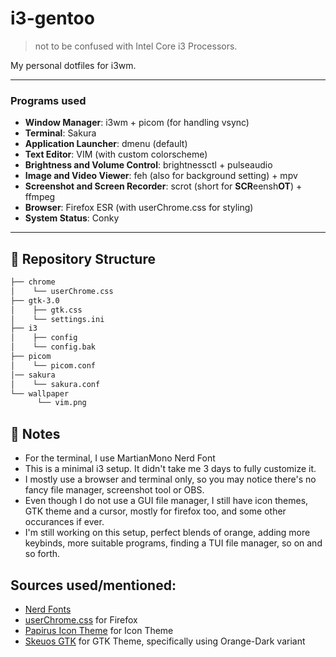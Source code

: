 # i3-gentoo
> not to be confused with Intel Core i3 Processors.

My personal dotfiles for i3wm.

---

### Programs used
- **Window Manager**: i3wm + picom (for handling vsync)
- **Terminal**: Sakura
- **Application Launcher**: dmenu (default)
- **Text Editor**: VIM (with custom colorscheme)
- **Brightness and Volume Control**: brightnessctl + pulseaudio
- **Image and Video Viewer**: feh (also for background setting) + mpv
- **Screenshot and Screen Recorder**: scrot (short for **SCR**eensh**OT**) + ffmpeg
- **Browser**: Firefox ESR (with userChrome.css for styling)
- **System Status**: Conky

---

## 📂 Repository Structure
```bash
├── chrome
│    └── userChrome.css
├── gtk-3.0
│    ├── gtk.css
│    └── settings.ini
├── i3
│    ├── config
│    └── config.bak
├── picom
│    └── picom.conf
│── sakura
│    └── sakura.conf
└── wallpaper
      └── vim.png
```

## 📝 Notes
- For the terminal, I use MartianMono Nerd Font
- This is a minimal i3 setup. It didn't take me 3 days to fully customize it.
- I mostly use a browser and terminal only, so you may notice there's no fancy file manager, screenshot tool or OBS.
- Even though I do not use a GUI file manager, I still have icon themes, GTK theme and a cursor, mostly for firefox too, and some other occurances if ever.
- I'm still working on this setup, perfect blends of orange, adding more keybinds, more suitable programs, finding a TUI file manager, so on and so forth.

## Sources used/mentioned:
- [Nerd Fonts](https://www.nerdfonts.com/)
- [userChrome.css](https://github.com/Dook97/firefox-qutebrowser-userchrome) for Firefox
- [Papirus Icon Theme](https://github.com/PapirusDevelopmentTeam/papirus-icon-theme) for Icon Theme
- [Skeuos GTK](https://github.com/daniruiz/skeuos-gtk) for GTK Theme, specifically using Orange-Dark variant
